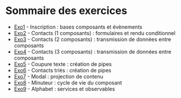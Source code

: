 # Sommaire des exercices

- [Exo1](./exo1/) - Inscription : bases composants et évènements
- [Exo2](./exo2/) - Contacts (1 composants) : formulaires et rendu conditionnel
- [Exo3](./exo3/) - Contacts (2 composants) : transmission de données entre composants
- [Exo4](./exo4/) - Contacts (3 composants) : transmission de données entre composants
- [Exo5](./exo5/) - Coupure texte : création de pipes
- [Exo6](./exo6/) - Contacts triés : création de pipes
- [Exo7](./exo7/) - Modal : projection de contenu
- [Exo8](./exo8/) - Minuteur : cycle de vie du composant
- [Exo9](./exo9/) - Alphabet : services et observables